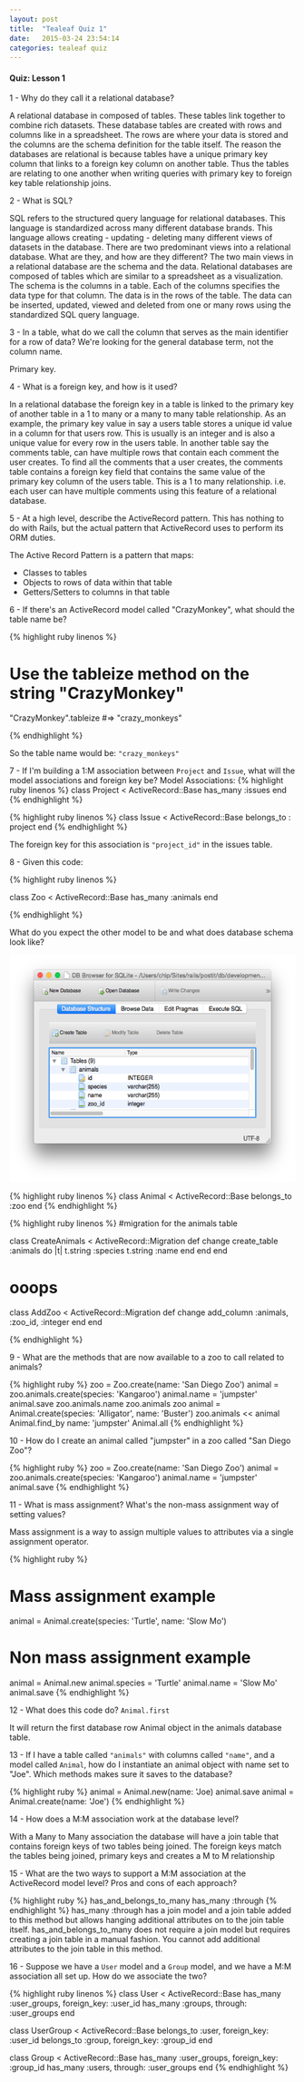 ```yaml
---
layout: post
title:  "Tealeaf Quiz 1"
date:   2015-03-24 23:54:14
categories: tealeaf quiz
---
```




<h4>Quiz: Lesson 1</h4>


1 - Why do they call it a relational database?

   A relational database in composed of tables. These tables link together to combine rich datasets. These database tables are created with rows and columns like in a spreadsheet. The rows are where your data is stored and the columns are the schema definition for the table itself. The reason the databases are relational is because tables have a unique primary key column that links to a foreign key column on another table. Thus the tables are relating to one another when writing queries with primary key to foreign key table relationship joins.

2 - What is SQL?

   SQL refers to the structured query language for relational databases. This language is standardized across many different database brands. This language allows creating - updating - deleting many different views of datasets in the database.
   There are two predominant views into a relational database. What are they, and how are they different?
   The two main views in a relational database are the schema and the data. Relational databases are composed of tables which are similar to a spreadsheet as a visualization. The schema is the columns in a table. Each of the columns specifies the data type for that column. The data is in the rows of the table. The data can be inserted, updated, viewed and deleted from one or many rows using the standardized SQL query language.
	
3 - In a table, what do we call the column that serves as the main identifier for a row of data? We're looking for the general database term, not the column name.
   
   Primary key.

4 - What is a foreign key, and how is it used?
 
   In a relational database the foreign key in a table is linked to the primary key of another table in a 1 to many or a many to many table relationship. As an example, the primary key value in say a users table stores a unique id value in a column for that users row. This is usually is an integer and is also a unique value for every row in the users table. In another table say the comments table, can have multiple rows that contain each comment the user creates. To find all the comments that a user creates, the comments table contains a foreign key field that contains the same value of the primary key column of the users table. This is a 1 to many relationship. i.e. each user can have multiple comments using this feature of a relational database.
	
5 - At a high level, describe the ActiveRecord pattern. This has nothing to do with Rails, but the actual pattern that ActiveRecord uses to perform its ORM duties.

   The Active Record Pattern is a pattern that maps:

   * Classes to tables
   * Objects to rows of data within that table
   * Getters/Setters to columns in that table 

6 - If there's an ActiveRecord model called "CrazyMonkey", what should the table name be?  

{% highlight ruby linenos %}
# Use the tableize method on the string "CrazyMonkey"

"CrazyMonkey".tableize
 #=> "crazy_monkeys"
 
{% endhighlight %}


So the table name would be: ```"crazy_monkeys"```


7 - If I'm building a 1:M association between ```Project``` and ```Issue```, what will the model associations and foreign key be?
Model Associations:
{% highlight ruby linenos %}
class Project < ActiveRecord::Base
  has_many :issues
end
{% endhighlight %}

{% highlight ruby linenos %}
class Issue < ActiveRecord::Base
  belongs_to : project
end
{% endhighlight %}

The foreign key for this association is ```"project_id"``` in the issues table.


8 -  Given this code:

{% highlight ruby linenos %}

class Zoo < ActiveRecord::Base
  has_many :animals
end

{% endhighlight %}

What do you expect the other model to be and what does database schema look like?

<img src="/images/animal_schema.png" alt="Screen Shot 2015-03-24 at 10.14.08 PM" width="549" height="400" />

{% highlight ruby linenos %}
class Animal < ActiveRecord::Base
  belongs_to :zoo
end
{% endhighlight %}

{% highlight ruby linenos %}
#migration for the animals table

class CreateAnimals < ActiveRecord::Migration
 def change
   create_table :animals do |t|
     t.string :species
     t.string :name
   end
 end
end

# ooops

class AddZoo < ActiveRecord::Migration
  def change
    add_column :animals, :zoo_id, :integer
  end
end

{% endhighlight %}


9 - What are the methods that are now available to a zoo to call related to animals?

{% highlight ruby %}
zoo = Zoo.create(name: 'San Diego Zoo')
animal = zoo.animals.create(species: 'Kangaroo')
animal.name = 'jumpster'
animal.save
zoo.animals.name
zoo.animals
zoo
animal = Animal.create(species: 'Alligator', name: 'Buster')
zoo.animals << animal
Animal.find_by name: 'jumpster'
Animal.all
{% endhighlight %}

10 - How do I create an animal called "jumpster" in a zoo called "San Diego Zoo"?

{% highlight ruby %}
zoo = Zoo.create(name: 'San Diego Zoo')
animal = zoo.animals.create(species: 'Kangaroo')
animal.name = 'jumpster'
animal.save
{% endhighlight %}

11 -  What is mass assignment? What's the non-mass assignment way of setting values?

Mass assignment is a way to assign multiple values to attributes via a single assignment operator.

{% highlight ruby %}
# Mass assignment example

animal = Animal.create(species: 'Turtle', name: 'Slow Mo')

# Non mass assignment example

animal = Animal.new
animal.species = 'Turtle'
animal.name = 'Slow Mo'
animal.save
{% endhighlight %}

12 - What does this code do? ```Animal.first```

It will return the first database row Animal object in the animals database table.

13 - If I have a table called ```"animals"``` with columns called ```"name"```, and a model called ```Animal```, how do I instantiate an animal object with name set to "Joe". Which methods makes sure it saves to the database?

{% highlight ruby %}
animal = Animal.new(name: 'Joe)
animal.save
animal = Animal.create(name: 'Joe')
{% endhighlight %}

14 - How does a M:M association work at the database level?

With a Many to Many association the database will have a join table that contains foreign keys of two tables being joined. The foreign keys match the tables being joined, primary keys and creates a M to M relationship

15 - What are the two ways to support a M:M association at the ActiveRecord model level? Pros and cons of each approach?

{% highlight ruby %}
has_and_belongs_to_many
has_many :through
{% endhighlight %}
has_many :through has a join model and a join table added to this method but allows hanging additional attributes on to the join table itself. has_and_belongs_to_many does not require a join model but requires creating a join table in a manual fashion. You cannot add additional attributes to the join table in this method.

16 - Suppose we have a ```User``` model and a ```Group``` model, and we have a M:M association all set up. How do we associate the two?

{% highlight ruby linenos %}
class User < ActiveRecord::Base
  has_many :user_groups, foreign_key: :user_id
  has_many :groups, through: :user_groups
end

class UserGroup < ActiveRecord::Base
  belongs_to :user, foreign_key: :user_id 
  belongs_to :group, foreign_key: :group_id
end

class Group < ActiveRecord::Base
  has_many :user_groups, foreign_key: :group_id 
  has_many :users, through: :user_groups
end
{% endhighlight %}